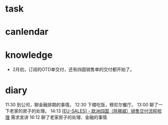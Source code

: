 # task

# canlendar

# knowledge
- 2月初，订阅的OTD单交付，还有四国销售单的交付都开始了。

# diary

11:30 到公司，聊金融排期的事情。
12:30 下楼吃饭，穆尼尔餐厅。
13:00 聊了一下老家的房子的处理。
14:13 [[EU-SALES] - 欧洲四国（除挪威）销售交付流程梳理](https://nio.feishu.cn/docx/HPjodtOe4oOmLexk9lpcAOrPnng) 需求宣讲
16:12 聊了老家房子的处理、金融的事情